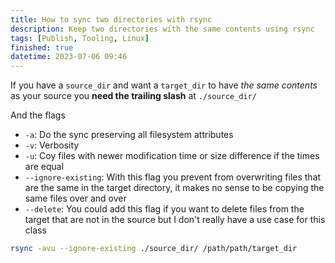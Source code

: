 ```yaml
---
title: How to sync two directories with rsync
description: Keep two directories with the same contents using rsync
tags: [Publish, Tooling, Linux]
finished: true
datetime: 2023-07-06 09:46
---
```


If you have a `source_dir` and want a `target_dir` to have
_the same contents_ as your source you **need the
trailing slash** at `./source_dir/`

And the flags

- `-a`: Do the sync preserving all filesystem attributes
- `-v`: Verbosity
- `-u`: Coy files with newer modification time or size difference if the times are equal
- `--ignore-existing`: With this flag you prevent from overwriting files that
  are the same in the target directory, it makes no sense to be copying the same
  files over and over
- `--delete`: You could add this flag if you want to delete files from the
  target that are not in the source but I don't really have a use case for this
  class

```bash
rsync -avu --ignore-existing ./source_dir/ /path/path/target_dir
```
